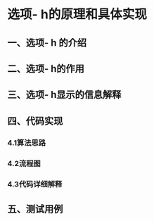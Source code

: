 # 选项- h的原理和具体实现



## 一、选项- h 的介绍





## 二、选项- h的作用





## 三、选项- h显示的信息解释





## 四、代码实现

### 4.1算法思路



### 4.2流程图



### 4.3代码详细解释



## 五、测试用例